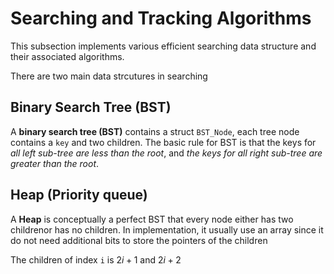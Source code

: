 # Searching and Tracking Algorithms

This subsection implements various efficient searching data structure and their associated algorithms.

There are two main data strcutures in searching

## Binary Search Tree (BST)

A __binary search tree (BST)__ contains a struct `BST_Node`, each tree node contains a `key` and two children. The basic rule for BST is that the keys for _all left sub-tree are less than the root_, and _the keys for all right sub-tree are greater than the root_. 



## Heap (Priority queue)

A __Heap__ is conceptually a perfect BST that every node either has two childrenor has no children. In implementation, it usually use an array since it do not need additional bits to store the pointers of the children  

The children of index `i` is $2i+1$ and $2i+2$





